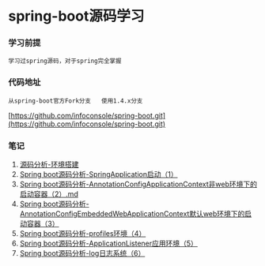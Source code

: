 # spring-boot源码学习

### 学习前提
    学习过spring源码，对于spring完全掌握
    
### 代码地址
    从spring-boot官方Fork分支   使用1.4.x分支
    
   [https://github.com/infoconsole/spring-boot.git](https://github.com/infoconsole/spring-boot.git)
    
### 笔记
   1.   [源码分析-环境搭建](https://github.com/infoconsole/SpringBoot-Leone/blob/master/Spring%20boot%E6%BA%90%E7%A0%81%E5%88%86%E6%9E%90-%E7%8E%AF%E5%A2%83%E6%90%AD%E5%BB%BA.md)
   2.   [Spring boot源码分析-SpringApplication启动（1）](https://github.com/infoconsole/SpringBoot-Leone/blob/master/Spring%20boot%E6%BA%90%E7%A0%81%E5%88%86%E6%9E%90-SpringApplication%E5%90%AF%E5%8A%A8%EF%BC%881%EF%BC%89.md)
   3.   [Spring boot源码分析-AnnotationConfigApplicationContext非web环境下的启动容器（2）.md](https://github.com/infoconsole/SpringBoot-Leone/blob/master/Spring%20boot%E6%BA%90%E7%A0%81%E5%88%86%E6%9E%90-AnnotationConfigApplicationContext%E9%9D%9Eweb%E7%8E%AF%E5%A2%83%E4%B8%8B%E7%9A%84%E5%90%AF%E5%8A%A8%E5%AE%B9%E5%99%A8%EF%BC%882%EF%BC%89.md)
   4.   [Spring boot源码分析-AnnotationConfigEmbeddedWebApplicationContext默认web环境下的启动容器（3）](https://github.com/infoconsole/SpringBoot-Leone/blob/master/Spring%20boot%E6%BA%90%E7%A0%81%E5%88%86%E6%9E%90-AnnotationConfigEmbeddedWebApplicationContext%E9%BB%98%E8%AE%A4web%E7%8E%AF%E5%A2%83%E4%B8%8B%E7%9A%84%E5%90%AF%E5%8A%A8%E5%AE%B9%E5%99%A8%EF%BC%883%EF%BC%89.md)
   5.   [Spring boot源码分析-profiles环境（4）](https://github.com/infoconsole/SpringBoot-Leone/blob/master/Spring%20boot%E6%BA%90%E7%A0%81%E5%88%86%E6%9E%90-profiles%E7%8E%AF%E5%A2%83%EF%BC%884%EF%BC%89.md)
   6. [Spring boot源码分析-ApplicationListener应用环境（5）](https://github.com/infoconsole/SpringBoot-Leone/blob/master/Spring%20boot%E6%BA%90%E7%A0%81%E5%88%86%E6%9E%90-ApplicationListener%E5%BA%94%E7%94%A8%E7%8E%AF%E5%A2%83%EF%BC%885%EF%BC%89.md)
   7. [Spring boot源码分析-log日志系统（6）](https://github.com/infoconsole/SpringBoot-Leone/blob/master/Spring%20boot%E6%BA%90%E7%A0%81%E5%88%86%E6%9E%90-log%E6%97%A5%E5%BF%97%E7%B3%BB%E7%BB%9F%EF%BC%886%EF%BC%89.md)

